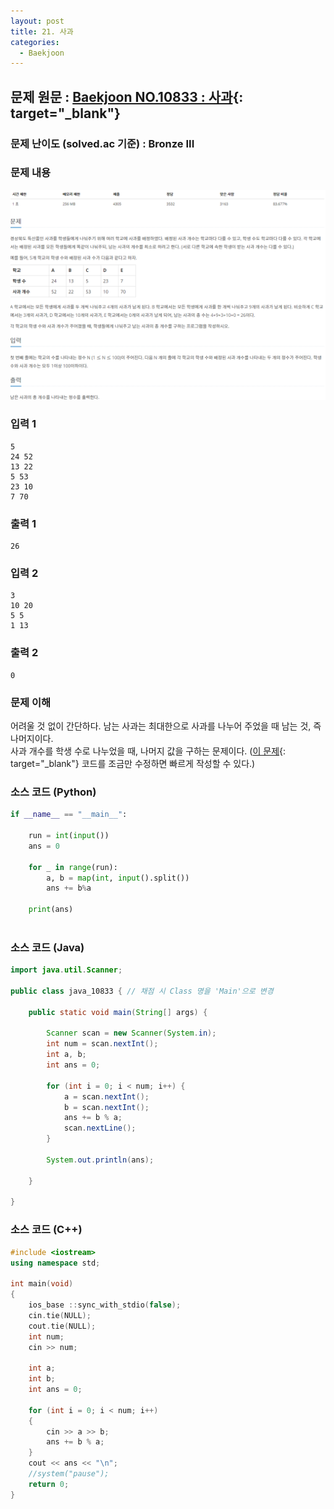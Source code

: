 ```yaml
---
layout: post
title: 21. 사과
categories:
  - Baekjoon
---
```


## 문제 원문 : [Baekjoon NO.10833 : 사과](https://www.acmicpc.net/problem/10833){: target="_blank"}  

### 문제 난이도 (solved.ac 기준) :  Bronze III

### 문제 내용
![10833_apple](/assets/images/Baekjoon/10833_apple.PNG)  

### 입력 1
```
5
24 52
13 22
5 53
23 10
7 70
```
### 출력 1
```
26
```  

### 입력 2
```
3
10 20
5 5
1 13
```
### 출력 2
```
0
```  

### 문제 이해
어려울 것 없이 간단하다. 남는 사과는 최대한으로 사과를 나누어 주었을 때 남는 것, 즉 나머지이다.  
사과 개수를 학생 수로 나누었을 때, 나머지 값을 구하는 문제이다.
([이 문제](http://takeaimk.tk/baekjoon/2020/02/10/(Baekjoon)10950_A+B_3.html){: target="_blank"} 코드를 조금만 수정하면 빠르게 작성할 수 있다.)  


### 소스 코드 (Python)
```python
if __name__ == "__main__":
    
    run = int(input())
    ans = 0

    for _ in range(run):
        a, b = map(int, input().split())
        ans += b%a

    print(ans)



```  

### 소스 코드 (Java)
```java
import java.util.Scanner;

public class java_10833 { // 채점 시 Class 명을 'Main'으로 변경

    public static void main(String[] args) {

        Scanner scan = new Scanner(System.in);
        int num = scan.nextInt();
        int a, b;
        int ans = 0;

        for (int i = 0; i < num; i++) {
            a = scan.nextInt();
            b = scan.nextInt();
            ans += b % a;
            scan.nextLine();
        }

        System.out.println(ans);

    }

}
```  

### 소스 코드 (C++)

```cpp
#include <iostream>
using namespace std;

int main(void)
{
    ios_base ::sync_with_stdio(false);
    cin.tie(NULL);
    cout.tie(NULL);
    int num;
    cin >> num;

    int a;
    int b;
    int ans = 0;

    for (int i = 0; i < num; i++)
    {
        cin >> a >> b;
        ans += b % a;
    }
    cout << ans << "\n";
    //system("pause");
    return 0;
}

```

